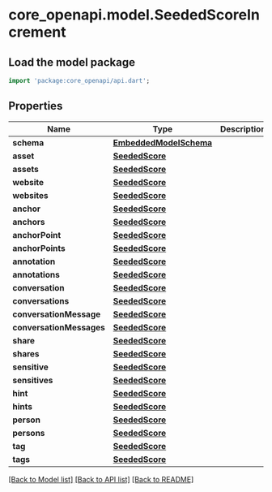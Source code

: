 # core_openapi.model.SeededScoreIncrement

## Load the model package
```dart
import 'package:core_openapi/api.dart';
```

## Properties
Name | Type | Description | Notes
------------ | ------------- | ------------- | -------------
**schema** | [**EmbeddedModelSchema**](EmbeddedModelSchema.md) |  | [optional] 
**asset** | [**SeededScore**](SeededScore.md) |  | [optional] 
**assets** | [**SeededScore**](SeededScore.md) |  | [optional] 
**website** | [**SeededScore**](SeededScore.md) |  | [optional] 
**websites** | [**SeededScore**](SeededScore.md) |  | [optional] 
**anchor** | [**SeededScore**](SeededScore.md) |  | [optional] 
**anchors** | [**SeededScore**](SeededScore.md) |  | [optional] 
**anchorPoint** | [**SeededScore**](SeededScore.md) |  | [optional] 
**anchorPoints** | [**SeededScore**](SeededScore.md) |  | [optional] 
**annotation** | [**SeededScore**](SeededScore.md) |  | [optional] 
**annotations** | [**SeededScore**](SeededScore.md) |  | [optional] 
**conversation** | [**SeededScore**](SeededScore.md) |  | [optional] 
**conversations** | [**SeededScore**](SeededScore.md) |  | [optional] 
**conversationMessage** | [**SeededScore**](SeededScore.md) |  | [optional] 
**conversationMessages** | [**SeededScore**](SeededScore.md) |  | [optional] 
**share** | [**SeededScore**](SeededScore.md) |  | [optional] 
**shares** | [**SeededScore**](SeededScore.md) |  | [optional] 
**sensitive** | [**SeededScore**](SeededScore.md) |  | [optional] 
**sensitives** | [**SeededScore**](SeededScore.md) |  | [optional] 
**hint** | [**SeededScore**](SeededScore.md) |  | [optional] 
**hints** | [**SeededScore**](SeededScore.md) |  | [optional] 
**person** | [**SeededScore**](SeededScore.md) |  | [optional] 
**persons** | [**SeededScore**](SeededScore.md) |  | [optional] 
**tag** | [**SeededScore**](SeededScore.md) |  | [optional] 
**tags** | [**SeededScore**](SeededScore.md) |  | [optional] 

[[Back to Model list]](../README.md#documentation-for-models) [[Back to API list]](../README.md#documentation-for-api-endpoints) [[Back to README]](../README.md)


